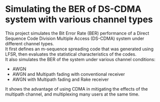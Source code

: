 # Simulating the BER of DS-CDMA system with various channel types
This project simulates the Bit Error Rate (BER) performance of a Direct Sequence Code Division Multiple Access (DS-CDMA) system under different channel types.  
It first defines an m-sequence spreading code that was generated using LFSR, then evaluates the statistical characteristics of the codes.  
It also simulates the BER of the system under various channel conditions:
- AWGN  
- AWGN and Multipath fading with conventional receiver  
- AWGN with Multipath fading and Rake receiver  

It shows the advantage of using CDMA in mitigating the effects of the multipath channel, and multiplexing many users at the same time.
